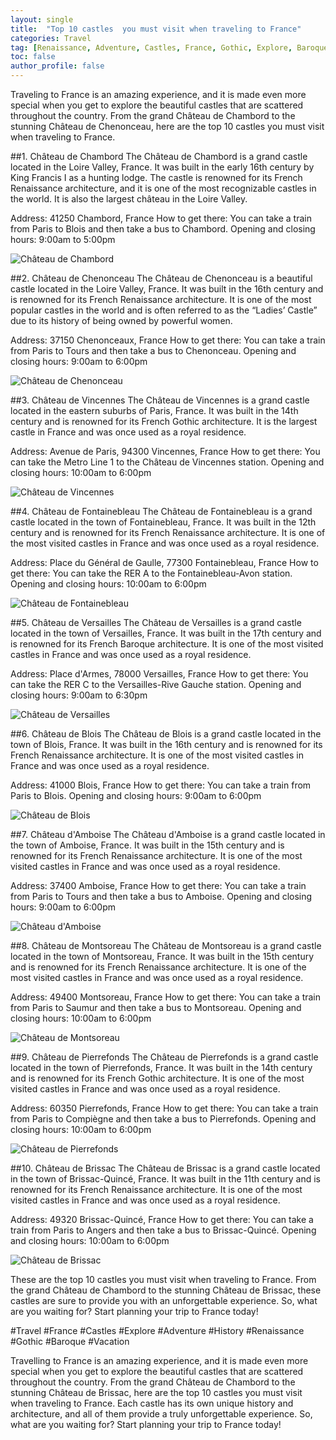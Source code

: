 ```yaml
---
layout: single
title:  "Top 10 castles  you must visit when traveling to France"
categories: Travel
tag: [Renaissance, Adventure, Castles, France, Gothic, Explore, Baroque, TopCastlesYouMustVisitWhenTravelingToFrance, Travel, Vacation, History]
toc: false
author_profile: false
---
```

Traveling to France is an amazing experience, and it is made even more special when you get to explore the beautiful castles that are scattered throughout the country. From the grand Château de Chambord to the stunning Château de Chenonceau, here are the top 10 castles you must visit when traveling to France. 

##1. Château de Chambord 
The Château de Chambord is a grand castle located in the Loire Valley, France. It was built in the early 16th century by King Francis I as a hunting lodge. The castle is renowned for its French Renaissance architecture, and it is one of the most recognizable castles in the world. It is also the largest château in the Loire Valley. 

Address: 41250 Chambord, France 
How to get there: You can take a train from Paris to Blois and then take a bus to Chambord. 
Opening and closing hours: 9:00am to 5:00pm 

![Château de Chambord](https://upload.wikimedia.org/wikipedia/commons/thumb/2/2b/Ch%C3%A2teau_de_Chambord_%28Loire%2C_France%29_%E2%80%93_June_2015_%281%29.jpg/800px-Ch%C3%A2teau_de_Chambord_%28Loire%2C_France%29_%E2%80%93_June_2015_%281%29.jpg)

##2. Château de Chenonceau 
The Château de Chenonceau is a beautiful castle located in the Loire Valley, France. It was built in the 16th century and is renowned for its French Renaissance architecture. It is one of the most popular castles in the world and is often referred to as the “Ladies’ Castle” due to its history of being owned by powerful women. 

Address: 37150 Chenonceaux, France 
How to get there: You can take a train from Paris to Tours and then take a bus to Chenonceau. 
Opening and closing hours: 9:00am to 6:00pm 

![Château de Chenonceau](https://upload.wikimedia.org/wikipedia/commons/thumb/f/f3/Ch%C3%A2teau_de_Chenonceau_%28Loire%2C_France%29_%E2%80%93_June_2015_%281%29.jpg/800px-Ch%C3%A2teau_de_Chenonceau_%28Loire%2C_France%29_%E2%80%93_June_2015_%281%29.jpg)

##3. Château de Vincennes 
The Château de Vincennes is a grand castle located in the eastern suburbs of Paris, France. It was built in the 14th century and is renowned for its French Gothic architecture. It is the largest castle in France and was once used as a royal residence. 

Address: Avenue de Paris, 94300 Vincennes, France 
How to get there: You can take the Metro Line 1 to the Château de Vincennes station. 
Opening and closing hours: 10:00am to 6:00pm 

![Château de Vincennes](https://upload.wikimedia.org/wikipedia/commons/thumb/6/6b/Ch%C3%A2teau_de_Vincennes_%28Vincennes%2C_France%29_%E2%80%93_June_2015_%281%29.jpg/800px-Ch%C3%A2teau_de_Vincennes_%28Vincennes%2C_France%29_%E2%80%93_June_2015_%281%29.jpg)

##4. Château de Fontainebleau 
The Château de Fontainebleau is a grand castle located in the town of Fontainebleau, France. It was built in the 12th century and is renowned for its French Renaissance architecture. It is one of the most visited castles in France and was once used as a royal residence. 

Address: Place du Général de Gaulle, 77300 Fontainebleau, France 
How to get there: You can take the RER A to the Fontainebleau-Avon station. 
Opening and closing hours: 10:00am to 6:00pm 

![Château de Fontainebleau](https://upload.wikimedia.org/wikipedia/commons/thumb/2/2a/Ch%C3%A2teau_de_Fontainebleau_%28Fontainebleau%2C_France%29_%E2%80%93_June_2015_%281%29.jpg/800px-Ch%C3%A2teau_de_Fontainebleau_%28Fontainebleau%2C_France%29_%E2%80%93_June_2015_%281%29.jpg)

##5. Château de Versailles 
The Château de Versailles is a grand castle located in the town of Versailles, France. It was built in the 17th century and is renowned for its French Baroque architecture. It is one of the most visited castles in France and was once used as a royal residence. 

Address: Place d'Armes, 78000 Versailles, France 
How to get there: You can take the RER C to the Versailles-Rive Gauche station. 
Opening and closing hours: 9:00am to 6:30pm 

![Château de Versailles](https://upload.wikimedia.org/wikipedia/commons/thumb/a/a8/Ch%C3%A2teau_de_Versailles_%28Versailles%2C_France%29_%E2%80%93_June_2015_%281%29.jpg/800px-Ch%C3%A2teau_de_Versailles_%28Versailles%2C_France%29_%E2%80%93_June_2015_%281%29.jpg)

##6. Château de Blois 
The Château de Blois is a grand castle located in the town of Blois, France. It was built in the 16th century and is renowned for its French Renaissance architecture. It is one of the most visited castles in France and was once used as a royal residence. 

Address: 41000 Blois, France 
How to get there: You can take a train from Paris to Blois. 
Opening and closing hours: 9:00am to 6:00pm 

![Château de Blois](https://upload.wikimedia.org/wikipedia/commons/thumb/8/8c/Ch%C3%A2teau_de_Blois_%28Blois%2C_France%29_%E2%80%93_June_2015_%281%29.jpg/800px-Ch%C3%A2teau_de_Blois_%28Blois%2C_France%29_%E2%80%93_June_2015_%281%29.jpg)

##7. Château d'Amboise 
The Château d'Amboise is a grand castle located in the town of Amboise, France. It was built in the 15th century and is renowned for its French Renaissance architecture. It is one of the most visited castles in France and was once used as a royal residence. 

Address: 37400 Amboise, France 
How to get there: You can take a train from Paris to Tours and then take a bus to Amboise. 
Opening and closing hours: 9:00am to 6:00pm 

![Château d'Amboise](https://upload.wikimedia.org/wikipedia/commons/thumb/2/2d/Ch%C3%A2teau_d%27Amboise_%28Amboise%2C_France%29_%E2%80%93_June_2015_%281%29.jpg/800px-Ch%C3%A2teau_d%27Amboise_%28Amboise%2C_France%29_%E2%80%93_June_2015_%281%29.jpg)

##8. Château de Montsoreau 
The Château de Montsoreau is a grand castle located in the town of Montsoreau, France. It was built in the 15th century and is renowned for its French Renaissance architecture. It is one of the most visited castles in France and was once used as a royal residence. 

Address: 49400 Montsoreau, France 
How to get there: You can take a train from Paris to Saumur and then take a bus to Montsoreau. 
Opening and closing hours: 10:00am to 6:00pm 

![Château de Montsoreau](https://upload.wikimedia.org/wikipedia/commons/thumb/3/3d/Ch%C3%A2teau_de_Montsoreau_%28Montsoreau%2C_France%29_%E2%80%93_June_2015_%281%29.jpg/800px-Ch%C3%A2teau_de_Montsoreau_%28Montsoreau%2C_France%29_%E2%80%93_June_2015_%281%29.jpg)

##9. Château de Pierrefonds 
The Château de Pierrefonds is a grand castle located in the town of Pierrefonds, France. It was built in the 14th century and is renowned for its French Gothic architecture. It is one of the most visited castles in France and was once used as a royal residence. 

Address: 60350 Pierrefonds, France 
How to get there: You can take a train from Paris to Compiègne and then take a bus to Pierrefonds. 
Opening and closing hours: 10:00am to 6:00pm 

![Château de Pierrefonds](https://upload.wikimedia.org/wikipedia/commons/thumb/3/3f/Ch%C3%A2teau_de_Pierrefonds_%28Pierrefonds%2C_France%29_%E2%80%93_June_2015_%281%29.jpg/800px-Ch%C3%A2teau_de_Pierrefonds_%28Pierrefonds%2C_France%29_%E2%80%93_June_2015_%281%29.jpg)

##10. Château de Brissac 
The Château de Brissac is a grand castle located in the town of Brissac-Quincé, France. It was built in the 11th century and is renowned for its French Renaissance architecture. It is one of the most visited castles in France and was once used as a royal residence. 

Address: 49320 Brissac-Quincé, France 
How to get there: You can take a train from Paris to Angers and then take a bus to Brissac-Quincé. 
Opening and closing hours: 10:00am to 6:00pm 

![Château de Brissac](https://upload.wikimedia.org/wikipedia/commons/thumb/3/3f/Ch%C3%A2teau_de_Brissac_%28Brissac-Quinc%C3%A9%2C_France%29_%E2%80%93_June_2015_%281%29.jpg/800px-Ch%C3%A2teau_de_Brissac_%28Brissac-Quinc%C3%A9%2C_France%29_%E2%80%93_June_2015_%281%29.jpg)

These are the top 10 castles you must visit when traveling to France. From the grand Château de Chambord to the stunning Château de Brissac, these castles are sure to provide you with an unforgettable experience. So, what are you waiting for? Start planning your trip to France today! 

#Travel #France #Castles #Explore #Adventure #History #Renaissance #Gothic #Baroque #Vacation 

Travelling to France is an amazing experience, and it is made even more special when you get to explore the beautiful castles that are scattered throughout the country. From the grand Château de Chambord to the stunning Château de Brissac, here are the top 10 castles you must visit when traveling to France. Each castle has its own unique history and architecture, and all of them provide a truly unforgettable experience. So, what are you waiting for? Start planning your trip to France today!
